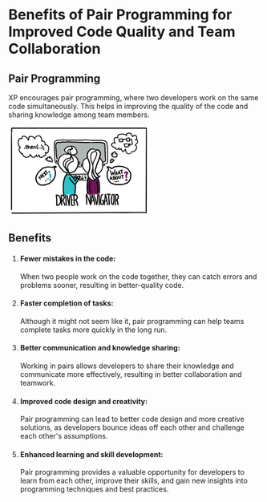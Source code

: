 # Benefits of Pair Programming for Improved Code Quality and Team Collaboration

## Pair Programming

XP encourages pair programming, where two developers work on the same code simultaneously. This helps in improving the quality of the code and sharing knowledge among team members.

<img src="../Images/pairprogramming.png"/>

## Benefits

1. #### Fewer mistakes in the code: 

   When two people work on the code together, they can catch errors and problems sooner, resulting in better-quality code.

2. #### Faster completion of tasks: 

   Although it might not seem like it, pair programming can help teams complete tasks more quickly in the long run.

3. #### Better communication and knowledge sharing: 

   Working in pairs allows developers to share their knowledge and communicate more effectively, resulting in better collaboration and teamwork.

4. #### Improved code design and creativity: 

   Pair programming can lead to better code design and more creative solutions, as developers bounce ideas off each other and challenge each other's assumptions.

5. #### Enhanced learning and skill development: 

   Pair programming provides a valuable opportunity for developers to learn from each other, improve their skills, and gain new insights into programming techniques and best practices.
